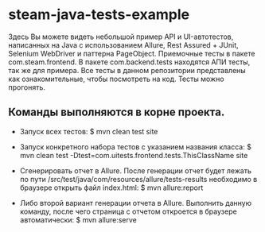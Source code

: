 # steam-java-tests-example

Здесь Вы можете видеть небольшой пример API и UI-автотестов, написанных на Java с использованием Allure, Rest Assured + JUnit, Selenium WebDriver и паттерна PageObject. Приемочные тесты в пакете com.steam.frontend. В пакете com.backend.tests находятся АПИ тесты, так же для примера. Все тесты в данном репозитории представлены как ознакомительные, чтобы посмотреть на код. Тесты можно прогонять.

Команды выполняются в корне проекта.
------------------------------------

- Запуск всех тестов:
$ mvn clean test site

- Запуск конкретного набора тестов с указанием названия класса:
$ mvn clean test -Dtest=com.uitests.frontend.tests.ThisClassName site

- Сгенерировать отчет в Allure. После генерации отчет будет лежать по пути /src/test/java/com/resources/allure/tests-results необходимо в браузере открыть файл index.html:
$ mvn allure:report

- Либо второй вариант генерации отчета в Allure. Выполнить данную команду, после чего страница с отчетом откроется в браузере автоматически:
$ mvn allure:serve
